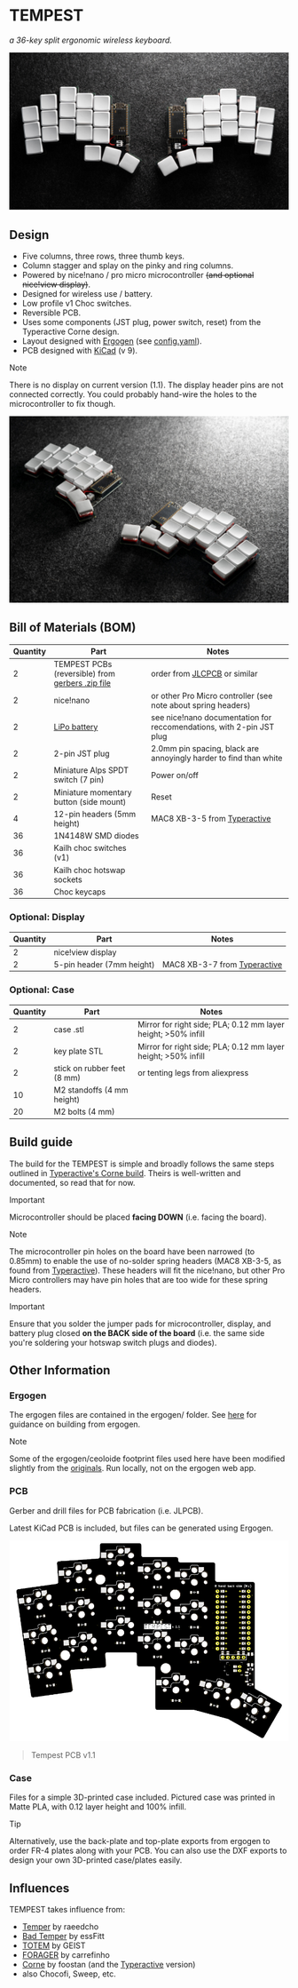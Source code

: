 # TEMPEST

_a 36-key split ergonomic wireless keyboard._

![TEMPEST keyboard](images/tempest.jpg)

## Design

- Five columns, three rows, three thumb keys.
- Column stagger and splay on the pinky and ring columns.
- Powered by nice!nano / pro micro microcontroller ~~(and optional nice!view display)~~.
- Designed for wireless use / battery.
- Low profile v1 Choc switches.
- Reversible PCB.
- Uses some components (JST plug, power switch, reset) from the Typeractive Corne design.
- Layout designed with [Ergogen](https://ergogen.ceoloide.com/) (see [config.yaml](./ergogen/config.yaml)).
- PCB designed with [KiCad](https://www.kicad.org/) (v 9).

> [!NOTE]
> There is no display on current version (1.1). The display header pins are not connected correctly. You could probably hand-wire the holes to the microcontroller to fix though.

![TEMPEST keyboard](images/tempest-2.jpg)

## Bill of Materials (BOM)

| Quantity | Part                                                                             | Notes                                                                                                            |
| -------- | -------------------------------------------------------------------------------- | ---------------------------------------------------------------------------------------------------------------- |
| 2        | TEMPEST PCBs (reversible) from [gerbers .zip file](/tempest%201-1%20gerbers.zip) | order from [JLCPCB](https://jlcpcb.com/) or similar                                                              |
| 2        | nice!nano                                                                        | or other Pro Micro controller (see note about spring headers)                                                    |
| 2        | [LiPo battery](https://typeractive.xyz/products/lithium-battery-110mah)          | see nice!nano documentation for reccomendations, with 2-pin JST plug                                             |
| 2        | 2-pin JST plug                                                                   | 2.0mm pin spacing, black are annoyingly harder to find than white                                                |
| 2        | Miniature Alps SPDT switch (7 pin)                                               | Power on/off                                                                                                     |
| 2        | Miniature momentary button (side mount)                                          | Reset                                                                                                            |
| 4        | 12-pin headers (5mm height)                                                      | MAC8 XB-3-5 from [Typeractive](https://typeractive.xyz/products/no-solder-spring-headers?variant=47196312502503) |
| 36       | 1N4148W SMD diodes                                                               |
| 36       | Kailh choc switches (v1)                                                         |
| 36       | Kailh choc hotswap sockets                                                       |
| 36       | Choc keycaps                                                                     |

### Optional: Display

| Quantity | Part                      | Notes                                                                                                            |
| -------- | ------------------------- | ---------------------------------------------------------------------------------------------------------------- |
| 2        | nice!view display         |
| 2        | 5-pin header (7mm height) | MAC8 XB-3-7 from [Typeractive](https://typeractive.xyz/products/no-solder-spring-headers?variant=47196312535271) |

### Optional: Case

| Quantity | Part                        | Notes                                                         |
| -------- | --------------------------- | ------------------------------------------------------------- |
| 2        | case .stl                   | Mirror for right side; PLA; 0.12 mm layer height; >50% infill |
| 2        | key plate STL               | Mirror for right side; PLA; 0.12 mm layer height; >50% infill |
| 2        | stick on rubber feet (8 mm) | or tenting legs from aliexpress                               |
| 10       | M2 standoffs (4 mm height)  |                                                               |
| 20       | M2 bolts (4 mm)             |                                                               |

## Build guide

The build for the TEMPEST is simple and broadly follows the same steps outlined in [Typeractive's Corne build](https://docs.typeractive.xyz/build-guides/corne-wireless). Theirs is well-written and documented, so read that for now.

> [!IMPORTANT]
> Microcontroller should be placed **facing DOWN** (i.e. facing the board).

> [!NOTE]
> The microcontroller pin holes on the board have been narrowed (to 0.85mm) to enable the use of no-solder spring headers (MAC8 XB-3-5, as found from [Typeractive](https://typeractive.xyz/products/no-solder-spring-headers?variant=47196312502503)). These headers will fit the nice!nano, but other Pro Micro controllers may have pin holes that are too wide for these spring headers.

> [!IMPORTANT]
> Ensure that you solder the jumper pads for microcontroller, display, and battery plug closed **on the BACK side of the board** (i.e. the same side you're soldering your hotswap switch plugs and diodes).

## Other Information

### Ergogen

The ergogen files are contained in the ergogen/ folder. See [here](https://docs.ergogen.xyz/usage) for guidance on building from ergogen.

> [!NOTE]
> Some of the ergogen/ceoloide footprint files used here have been modified slightly from the [originals](https://github.com/ceoloide/ergogen-footprints). Run locally, not on the ergogen web app.

### PCB

Gerber and drill files for PCB fabrication (i.e. JLPCB).

Latest KiCad PCB is included, but files can be generated using Ergogen.

![TEMPEST PCB Image](images/tempest-pcb-v1-1.png)

> Tempest PCB v1.1

### Case

Files for a simple 3D-printed case included. Pictured case was printed in Matte PLA, with 0.12 layer height and 100% infill.

> [!TIP]
> Alternatively, use the back-plate and top-plate exports from ergogen to order FR-4 plates along with your PCB. You can also use the DXF exports to design your own 3D-printed case/plates easily.

## Influences

TEMPEST takes influence from:

- [Temper](https://github.com/raeedcho/temper) by raeedcho
- [Bad Temper](https://github.com/essFitt/Bad-Temper/tree/main) by essFitt
- [TOTEM](https://github.com/GEIGEIGEIST/TOTEM) by GEIST
- [FORAGER](https://github.com/carrefinho/forager) by carrefinho
- [Corne](https://github.com/foostan/crkbd) by foostan (and the [Typeractive](https://typeractive.xyz/) version)
- also Chocofi, Sweep, etc.
